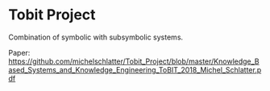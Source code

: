 # Tobit Project

Combination of symbolic with subsymbolic systems.

Paper:
https://github.com/michelschlatter/Tobit_Project/blob/master/Knowledge_Based_Systems_and_Knowledge_Engineering_ToBIT_2018_Michel_Schlatter.pdf
